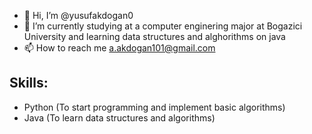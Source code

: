 - 👋 Hi, I’m @yusufakdogan0
- 🌱 I’m currently studying at a computer enginering major at Bogazici University and learning data structures and alghorithms on java
- 📫 How to reach me a.akdogan101@gmail.com
## Skills:
* Python (To start programming and implement basic algorithms)
* Java (To learn data structures and algorithms)

<!---
yusufakdogan0/yusufakdogan0 is a ✨ special ✨ repository because its `README.md` (this file) appears on your GitHub profile.
You can click the Preview link to take a look at your changes.
--->
